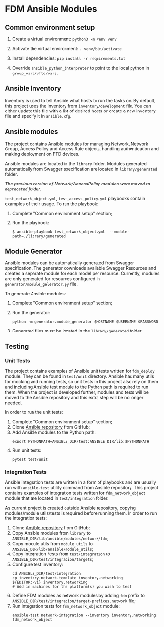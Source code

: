# FDM Ansible Modules

## Common environment setup
1. Create a virtual environment:
`python3 -m venv venv`

1. Activate the virtual environment:
```. venv/bin/activate```

1. Install dependencies:
`pip install -r requirements.txt`

1. Override `ansible_python_interpreter` to point to the local python in `group_vars/vftd/vars`.

## Ansible Inventory
Inventory is used to tell Ansible what hosts to run the tasks on. By default, this project uses the inventory from `inventory/development` file. You can either update this file with a list of desired hosts or create a new inventory file and specify it in `ansible.cfg`.

## Ansible modules

The project contains Ansible modules for managing Network, Network Group, Access Policy and Access Rule objects, handling authentication and making deployment on FTD devices. 

Ansible modules are located in the `library` folder. Modules generated automatically from Swagger specification are located in `library/generated` folder. 

_The previous version of Network/AccessPolicy modules were moved to `deprecated` folder._  

`test_network_object.yml`, `test_access_policy.yml` playbooks contain examples of their usage. To run the playbook:
 
1. Complete "Common environment setup" section;

1. Run the playbook:
    ```
    $ ansible-playbook test_network_object.yml  --module-path=./library/generated
    ```


## Module Generator
Ansible modules can be automatically generated from Swagger specification. The generator downloads available Swagger Resources and creates
a separate module for each model per resource. Currently, modules are only generated for resources configured in `generator/module_gelerator.py` file.

To generate Ansible modules:

1. Complete "Common environment setup" section;

1. Run the generator:
    ```
    python -m generator.module_generator $HOSTNAME $USERNAME $PASSWORD
    ```

1. Generated files must be located in the `library/generated` folder.

## Testing

### Unit Tests

The project contains examples of Ansible unit tests written for `fdm_deploy` module. They can be found in `test/unit` directory. Ansible has many utils for mocking and running tests, so unit tests
in this project also rely on them and including Ansible test module to the Python path is required to run them. When the project is
developed further, modules and tests will be moved to the Ansible repository and this extra step will be no longer needed.

In order to run the unit tests: 

1. Complete "Common environment setup" section;
1. Clone [Ansible repository](https://github.com/ansible/ansible) from GitHub;
1. Add Ansible modules to the Python path:
    ```
    export PYTHONPATH=ANSIBLE_DIR/test:ANSIBLE_DIR/lib:$PYTHONPATH
    ```
1. Run unit tests:
    ```
    pytest test/unit
    ```
    
### Integration Tests

Ansible integration tests are written in a form of playbooks and are usually run with `ansible-test` utility command from Ansible repository. This project 
contains examples of integration tests written for `fdm_network_object` module that are located in `test/integration` folder.

As current project is created outside Ansible repository, copying modules/module utils/tests is required before running them. In order to run the integration tests:

1. Clone [Ansible repository](https://github.com/ansible/ansible) from GitHub;
1. Copy Ansible modules from `library` to `ANSIBLE_DIR/lib/ansible/modules/network/fdm`;
1. Copy module utils from `module_utils` to `ANSIBLE_DIR/lib/ansible/module_utils`;
1. Copy integration †ests from `test/integration` to `ANSIBLE_DIR/test/integration/targets`;
1. Configure test inventory:
    ```
    cd ANSIBLE_DIR/test/integration
    cp inventory.network.template inventory.networking
    ${EDITOR:-vi} inventory.networking
    # Add in machines for the platform(s) you wish to test
    ```
1. Define FDM modules as network modules by adding `fdm` prefix to `ANSIBLE_DIR/test/integration/target-prefixes.network` file;
1. Run integration tests for `fdm_network_object` module:
    ```
    ansible-test network-integration --inventory inventory.networking fdm_network_object
    ```